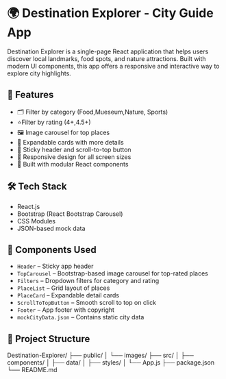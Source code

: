 # 🌍  Destination Explorer - City Guide App

Destination Explorer is a single-page React application that helps users discover local landmarks, food spots, and nature attractions. Built with modern UI components, this app offers a responsive and interactive way to explore city highlights.

## 🚀 Features

- 🗂 Filter by category (Food,Mueseum,Nature, Sports)
- ⭐Filter by rating (4+,4.5+)
- 🖼 Image carousel for top places
- 🧾 Expandable cards with more details
- 📌 Sticky header and scroll-to-top button
- 📱 Responsive design for all screen sizes
- 🧩 Built with modular React components

## 🛠 Tech Stack

- React.js
- Bootstrap (React Bootstrap Carousel)
- CSS Modules
- JSON-based mock data

## 🧱 Components Used

- `Header` – Sticky app header
- `TopCarousel` – Bootstrap-based image carousel for top-rated places
- `Filters` – Dropdown filters for category and rating
- `PlaceList` – Grid layout of places
- `PlaceCard` – Expandable detail cards
- `ScrollToTopButton` – Smooth scroll to top on click
- `Footer` – App footer with copyright
- `mockCityData.json` – Contains static city data

## 📂 Project Structure

Destination-Explorer/
├── public/
│ └── images/
├── src/
│ ├── components/
│ ├── data/
│ ├── styles/
│ └── App.js
├── package.json
└── README.md